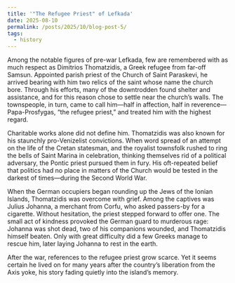 ```yaml
---
title: '"The Refugee Priest" of Lefkada'
date: 2025-08-10
permalink: /posts/2025/10/blog-post-5/
tags:
  - history
---
```


Among the notable figures of pre-war Lefkada, few are remembered with as much respect as Dimitrios Thomatzidis, a Greek refugee from far-off Samsun. Appointed parish priest of the Church of Saint Paraskevi, he arrived bearing with him two relics of the saint whose name the church bore. Through his efforts, many of the downtrodden found shelter and assistance, and for this reason chose to settle near the church’s walls. The townspeople, in turn, came to call him—half in affection, half in reverence—Papa-Prosfygas, “the refugee priest,” and treated him with the highest regard.

Charitable works alone did not define him. Thomatzidis was also known for his staunchly pro-Venizelist convictions. When word spread of an attempt on the life of the Cretan statesman, and the royalist townsfolk rushed to ring the bells of Saint Marina in celebration, thinking themselves rid of a political adversary, the Pontic priest pursued them in fury. His oft-repeated belief that politics had no place in matters of the Church would be tested in the darkest of times—during the Second World War.

When the German occupiers began rounding up the Jews of the Ionian Islands, Thomatzidis was overcome with grief. Among the captives was Julius Johanna, a merchant from Corfu, who asked passers-by for a cigarette. Without hesitation, the priest stepped forward to offer one. The small act of kindness provoked the German guard to murderous rage: Johanna was shot dead, two of his companions wounded, and Thomatzidis himself beaten. Only with great difficulty did a few Greeks manage to rescue him, later laying Johanna to rest in the earth.

After the war, references to the refugee priest grow scarce. Yet it seems certain he lived on for many years after the country’s liberation from the Axis yoke, his story fading quietly into the island’s memory.